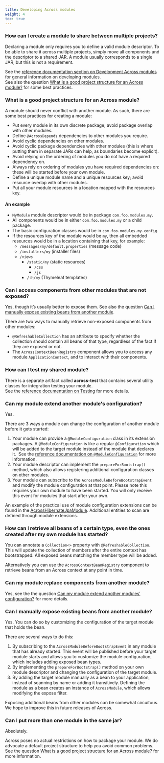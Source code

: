 ```yaml
---
title: Developing Across modules
weight: 4
toc: true
---
```


### How can I create a module to share between multiple projects?

Declaring a module only requires you to define a valid module
descriptor. To be able to share it across multiple projects, simply move
all components and the descriptor to a shared JAR. A module usually
corresponds to a single JAR, but this is not a requirement.

See the [reference documentation section on Development Across
modules](../reference-docs%3Fsection=developing-across-modules.html) for
general information on developing modules.  
See also the question [What is a good project structure for an Across
module?](what-is-a-good-project-structure-for-an-across-module.html) for
some best practices.


### What is a good project structure for an Across module?

A module should never conflict with another module. As such, there are
some best practices for creating a module:

-   Put every module in its own discrete package; avoid package overlap
    with other modules.
-   Define `@AcrossDepends` dependencies to other modules you require.
-   Avoid cyclic dependencies on other modules.
-   Avoid cyclic package dependencies with other modules (this is where
    putting them in separate JARs can help, as boundaries become
    explicit).
-   Avoid relying on the ordering of modules you do not have a required
    dependency on.
-   Always rely on ordering of modules you have required dependencies
    on: these will be started before your own module.
-   Define a unique module name and a unique resources key; avoid
    resource overlap with other modules.
-   Put all your module resources in a location mapped with the
    resources key.

#### An example

-   `MyModule` module descriptor would be in package
    `com.foo.modules.my`**.**
-   All components would be in either `com.foo.modules.my` or a child
    package.
-   The basic configuration classes would be in
    `com.foo.modules.my.config`.
-   If the resources key of the module would be `my`, then all embedded
    resources would be in a location containing that key, for example:
    -   `/messages/my/default.properties` (message code)
    -   `/installers/my` (installer files)
    -   `/views`
        -   `/static/my` (static resources)  
            -   `/css`
            -   `/js`
        -   `/th/my` (Thymeleaf templates)


### Can I access components from other modules that are not exposed?

Yes, though it’s usually better to expose them. See also the question
[Can I manually expose existing beans from another
module](can-i-manually-expose-existing-beans-from-another-module.html).

There are two ways to manually retrieve non-exposed components from
other modules:

-   `@RefreshableCollection` has an attribute to specify whether the
    collection should contain all beans of that type, regardless of the
    fact if they are exposed or not.
-   The `AcrossContextBeanRegistry` component allows you to access any
    module `ApplicationContext`, and to interact with their components.


### How can I test my shared module?

There is a separate artifact called **across-test** that contains
several utility classes for integration testing your module.  
See the [reference documentation on
Testing](../reference-docs%3Fsection=across-test.html) for more details.


### Can my module extend another module's configuration?

Yes.

There are 3 ways a module can change the configuration of another module
before it gets started:

1.  Your module can provide a `@ModuleConfiguration` class in its
    extension packages. A `@ModuleConfiguration` is like a regular
    `@Configuration` which will be added to the target module instead of
    the module that declares it.  See the [reference documentation on
    `@ModuleConfiguration`](../reference-docs%3Fsection=moduleconfiguration.html)
    for more information.
2.  Your module descriptor can implement the `prepareForBootstrap()`
    method, which also allows registering additional configuration
    classes on other modules.
3.  Your module can subscribe to the `AcrossModuleBeforeBootstrapEvent`
    and modify the module configuration at that point. Please note this
    requires your own module to have been started. You will only receive
    this event for modules that start after your own.

An example of the practical use of module configuration extensions can
be found in the
[AcrossHibernateJpaModule](../modules/acrosshibernatemodule.html).
Additional entities to scan are defined through module extensions.


### How can I retrieve all beans of a certain type, even the ones created after my own module has started?

You can annotate a `Collection<>` property with
`@RefreshableCollection`. This will update the collection of members
after the entire context has bootstrapped. All exposed beans matching
the member type will be added.

Alternatively you can use the `AcrossContextBeanRegistry` component to
retrieve beans from an Across context at any point in time.


### Can my module replace components from another module?

Yes, see the the question [Can my module extend another modules’
configuration?](can-my-module-extend-another-module-s-configuration.html)
for more details.


### Can I manually expose existing beans from another module?

Yes. You can do so by customizing the configuration of the target module
that holds the bean.

There are several ways to do this:

1.  By subscribing to the `AcrossModuleBeforeBootstrapEvent` in any
    module that has already started. This event will be published before
    your target module starts and allows you to customize the module
    configuration, which includes adding exposed bean types.
2.  By implementing the `prepareForBootstrap()` method on your own
    module descriptor and changing the configuration of the target
    module.
3.  By adding the target module manually as a bean to your application,
    instead of scanning by name or adding it transitively. Defining the
    module as a bean creates an instance of `AcrossModule`, which allows
    modifying the expose filter.

Exposing additional beans from other modules can be somewhat circuitous.
We hope to improve this in future releases of Across.


### Can I put more than one module in the same jar?

Absolutely.

Across poses no actual restrictions on how to package your module. We do
advocate a default project structure to help you avoid common problems.
See the question [What is a good project structure for an Across
module?](what-is-a-good-project-structure-for-an-across-module.html) for
more information.
